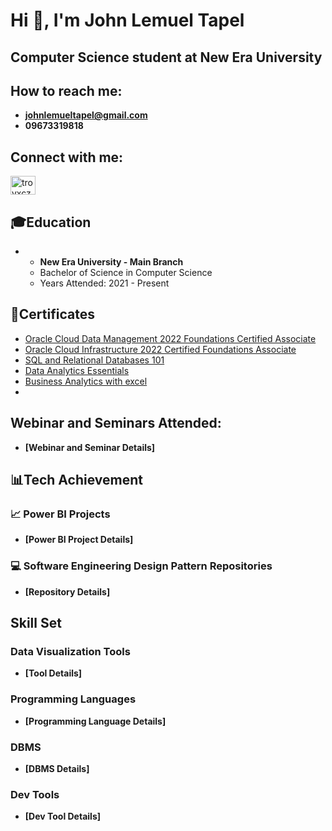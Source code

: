 # Hi 👋, I'm John Lemuel Tapel
## Computer Science student at New Era University

## How to reach me:
- **johnlemueltapel@gmail.com**
- **09673319818**

## Connect with me:
<p align="left">
  <a href="https://www.facebook.com/lemuel.tapel" target="blank">
    <img align="center" src="https://raw.githubusercontent.com/rahuldkjain/github-profile-readme-generator/master/src/images/icons/Social/facebook.svg" alt="troyxcz" height="30" width="40" />
  </a>
  
## 🎓Education
- - **New Era University - Main Branch**
  - Bachelor of Science in Computer Science
  - Years Attended: 2021 - Present

## 🏅Certificates
- [Oracle Cloud Data Management 2022 Foundations Certified Associate](https://catalog-education.oracle.com/pls/certview/sharebadge?id=E12EDDF3F288B8B7590AA565413764D998A98E42CE4E72A31A09A16F7F68E9DC)
- [Oracle Cloud Infrastructure 2022 Certified Foundations Associate](https://catalog-education.oracle.com/pls/certview/sharebadge?id=F12A9F1D29D7CBD998356E187170074389A838E0F738D17B91D0040A095BB003)
- [SQL and Relational Databases 101](https://courses.cognitiveclass.ai/certificates/f6b628da36ad4cc88754fef3e13d0cf3)
- [Data Analytics Essentials](https://www.credly.com/badges/a4428427-ee18-4712-9845-84dfbcb96e72/public_url)
- [Business Analytics with excel](https://www.simplilearn.com/learn-business-analytics-excel-fundamentals-skillup?utm_source=shared-certificate&utm_medium=shared-course&utm_campaign=shared-certificate-course-promotion)
- 

## Webinar and Seminars Attended:
- **[Webinar and Seminar Details]**

## 📊Tech Achievement
### 📈 Power BI Projects
- **[Power BI Project Details]**

### 💻 Software Engineering Design Pattern Repositories
- **[Repository Details]**

## Skill Set

### Data Visualization Tools
- **[Tool Details]**

### Programming Languages
- **[Programming Language Details]**

### DBMS
- **[DBMS Details]**

### Dev Tools
- **[Dev Tool Details]**
